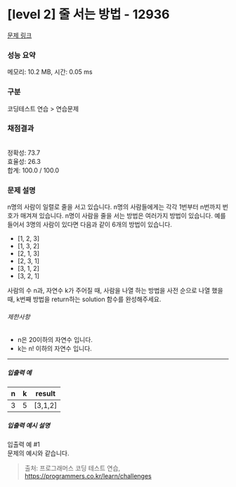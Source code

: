 # [level 2] 줄 서는 방법 - 12936 

[문제 링크](https://school.programmers.co.kr/learn/courses/30/lessons/12936) 

### 성능 요약

메모리: 10.2 MB, 시간: 0.05 ms

### 구분

코딩테스트 연습 > 연습문제

### 채점결과

<br/>정확성: 73.7<br/>효율성: 26.3<br/>합계: 100.0 / 100.0

### 문제 설명

<p>n명의 사람이 일렬로 줄을 서고 있습니다.  n명의 사람들에게는 각각 1번부터 n번까지 번호가 매겨져 있습니다. n명이 사람을 줄을 서는 방법은 여러가지 방법이 있습니다. 예를 들어서 3명의 사람이 있다면 다음과 같이 6개의 방법이 있습니다.</p>

<ul>
<li>[1, 2, 3]</li>
<li>[1, 3, 2]</li>
<li>[2, 1, 3]</li>
<li>[2, 3, 1]</li>
<li>[3, 1, 2]</li>
<li>[3, 2, 1]</li>
</ul>

<p>사람의 수 n과, 자연수 k가 주어질 때, 사람을 나열 하는 방법을 사전 순으로 나열 했을 때, k번째 방법을 return하는 solution 함수를 완성해주세요.</p>

<h6>제한사항</h6>

<ul>
<li>n은 20이하의 자연수 입니다.</li>
<li>k는 n! 이하의 자연수 입니다.</li>
</ul>

<hr>

<h5>입출력 예</h5>
<table class="table">
        <thead><tr>
<th>n</th>
<th>k</th>
<th>result</th>
</tr>
</thead>
        <tbody><tr>
<td>3</td>
<td>5</td>
<td>[3,1,2]</td>
</tr>
</tbody>
      </table>
<h5>입출력 예시 설명</h5>

<p>입출력 예 #1<br>
문제의 예시와 같습니다.</p>


> 출처: 프로그래머스 코딩 테스트 연습, https://programmers.co.kr/learn/challenges